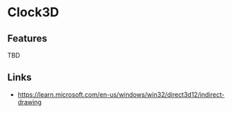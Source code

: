 # Clock3D

## Features

TBD

## Links

- <https://learn.microsoft.com/en-us/windows/win32/direct3d12/indirect-drawing>
